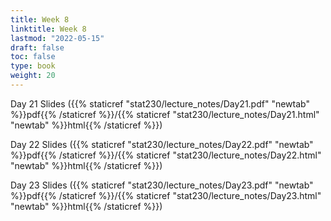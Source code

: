 ```yaml
---
title: Week 8 
linktitle: Week 8
lastmod: "2022-05-15"
draft: false  
toc: false  
type: book  
weight: 20
---
```



Day 21 Slides ({{% staticref "stat230/lecture_notes/Day21.pdf" "newtab" %}}pdf{{% /staticref %}}/{{% staticref "stat230/lecture_notes/Day21.html" "newtab" %}}html{{% /staticref %}})

Day 22 Slides ({{% staticref "stat230/lecture_notes/Day22.pdf" "newtab" %}}pdf{{% /staticref %}}/{{% staticref "stat230/lecture_notes/Day22.html" "newtab" %}}html{{% /staticref %}})

Day 23 Slides ({{% staticref "stat230/lecture_notes/Day23.pdf" "newtab" %}}pdf{{% /staticref %}}/{{% staticref "stat230/lecture_notes/Day23.html" "newtab" %}}html{{% /staticref %}})